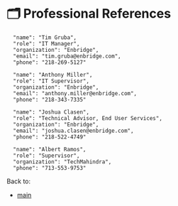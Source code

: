 # 🗂️ Professional References

      "name": "Tim Gruba",
      "role": "IT Manager",
      "organization": "Enbridge",
      "email": "tim.gruba@enbridge.com",
      "phone": "218-269-5127"

      "name": "Anthony Miller",
      "role": "IT Supervisor",
      "organization": "Enbridge",
      "email": "anthony.miller@enbridge.com",
      "phone": "218-343-7335"
    
      "name": "Joshua Clasen",
      "role": "Technical Advisor, End User Services",
      "organization": "Enbridge",
      "email": "joshua.clasen@enbridge.com",
      "phone": "218-522-4749"
     
      "name": "Albert Ramos",
      "role": "Supervisor",
      "organization": "TechMahindra",
      "phone": "713-553-9753"

Back to:
- [main](./index.md)
